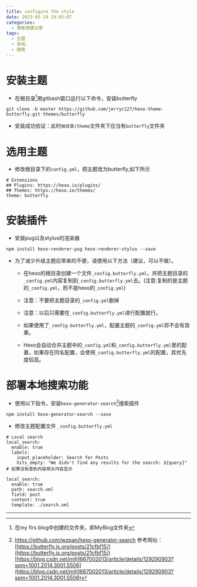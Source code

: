 ```yaml
---
title: configure the style
date: 2023-05-19 19:03:07
categories:
  - 博客搭建记录
tags:
  - 主题
  - 本地，
  - 搜索
---
```

# 安装主题

- 在根目录[^01]用gitbash窗口运行以下命令，安装butterfly
```
git clone -b master https://github.com/jerryc127/hexo-theme-butterfly.git themes/butterfly
```
- 安装成功验证：此时`根目录/theme`文件夹下应当有`butterfly`文件夹
# 选用主题
- 修改根目录下的`config.yml`，把主题改为butterfly,如下所示
```
# Extensions  
## Plugins: https://hexo.io/plugins/  
## Themes: https://hexo.io/themes/  
theme: butterfly
```
# 安装插件
- 安装pug以及stylus的渲染器
```
npm install hexo-renderer-pug hexo-renderer-stylus --save
```
- 为了减少升级主题后带来的不便，请使用以下方法（建议，可以不做）。

	- 在hexo的根目录创建一个文件`_config.butterfly.yml`，并把主题目录的`_config.yml`内容复制到`_config.butterfly.yml`去。(注意:复制的是主题的`_config.yml`，而不是hexo的`_config.yml`)
	
	- 注意：不要把主题目录的`_config.yml`删掉
	
	- 注意：以后只需要在`_config.butterfly.yml`进行配置就行。
	- 如果使用了`_config.butterfly.yml`，配置主题的`_config.yml`将不会有效果。
	
	- Hexo会自动合并主题中的`_config.yml`和`_config.butterfly.yml`里的配置，如果存在同名配置，会使用`_config.butterfly.yml`的配置，其优先度较高。
# 部署本地搜索功能
- 使用以下指令，安装`hexo-generator-search`[^02]搜索插件
```
npm install hexo-generator-search --save
```
- 修改主题配置文件 `_config.butterfly.yml`
```
# Local search
local_search:
  enable: true
  labels:
    input_placeholder: Search for Posts
    hits_empty: "We didn't find any results for the search: ${query}" # 如果没有查到内容相关内容显示
```


```
local_search:  
  enable: true  
  path: search.xml  
  field: post  
  content: true  
  template: ./search.xml
```



---
[^01]:在my firs blog中创建的文件夹，即MyBlog文件夹
[^02]:https://github.com/wzpan/hexo-generator-search
参考网址：
[https://butterfly.js.org/posts/21cfbf15/](https://butterfly.js.org/posts/21cfbf15/)
[https://blog.csdn.net/mjh1667002013/article/details/129290903?spm=1001.2014.3001.5506](https://blog.csdn.net/mjh1667002013/article/details/129290903?spm=1001.2014.3001.5506)
